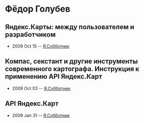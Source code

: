 # Фёдор Голубев

## Яндекс.Карты: между пользователем и разработчиком
- 2009 Oct 15 -- [Я.Субботник](https://events.yandex.ru/lib/talks/771/)    
## Компас, секстант и другие инструменты современного картографа. Инструкция к применению API Яндекс.Карт
- 2009 Oct 03 -- [Я.Субботник](https://events.yandex.ru/lib/talks/757/)    
## API Яндекс.Карт
- 2009 Jan 31 -- [Я.Субботник](https://events.yandex.ru/lib/talks/714/)    
